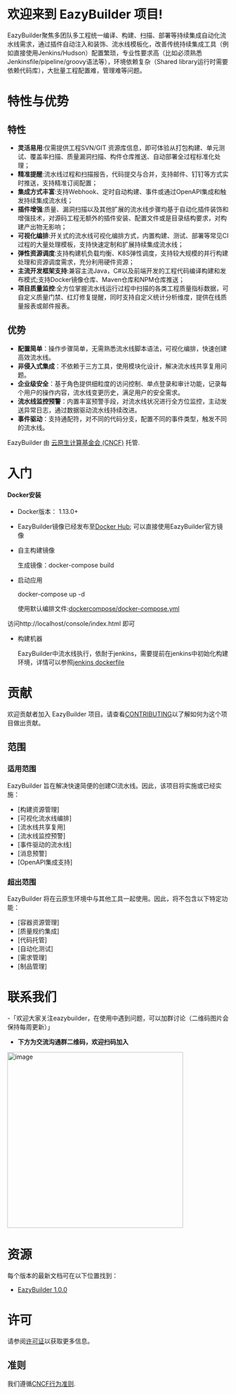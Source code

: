 
# 欢迎来到 EazyBuilder 项目!

EazyBuilder聚焦多团队多工程统一编译、构建、扫描、部署等持续集成自动化流水线需求，通过插件自动注入和装饰、流水线模板化，改善传统持续集成工具（例如直接使用Jenkins/Hudson）配置繁琐，专业性要求高（比如必须熟悉Jenkinsfile/pipeline/groovy语法等），环境依赖复杂（Shared library运行时需要依赖代码库），大批量工程配置难，管理难等问题。


# 特性与优势

## 特性
- **灵活易用**:仅需提供工程SVN/GIT 资源库信息，即可体验从打包构建、单元测试、覆盖率扫描、质量漏洞扫描、构件仓库推送、自动部署全过程标准化处理；
- **精准提醒**:流水线过程和扫描报告，代码提交与合并，支持邮件、钉钉等方式实时推送，支持精准订阅配置；
- **集成方式丰富**:支持Webhook、定时自动构建、事件或通过OpenAPI集成和触发持续集成流水线；
- **插件增强**:质量、漏洞扫描以及其他扩展的流水线步骤均基于自动化插件装饰和增强技术，对源码工程无额外的插件安装、配置文件或是目录结构要求，对构建产出物无影响；
- **可视化编排**:开关式的流水线可视化编排方式，内置构建、测试、部署等常见CI过程的大量处理模板，支持快速定制和扩展持续集成流水线；
- **弹性资源调度**:支持构建机负载均衡、K8S弹性调度，支持较大规模的并行构建处理和资源调度需求，充分利用硬件资源；
- **主流开发框架支持**:兼容主流Java，C#以及前端开发的工程代码编译构建和发布模式;支持Docker镜像仓库、Maven仓库和NPM仓库推送；
- **项目质量监控**:全方位掌握流水线运行过程中扫描的各类工程质量指标数据，可自定义质量门禁、红灯修复提醒，同时支持自定义统计分析维度，提供在线质量报表或邮件报表。

## 优势
- **配置简单**：操作步骤简单，无需熟悉流水线脚本语法，可视化编排，快速创建高效流水线。
- **非侵入式集成**：不依赖于三方工具，使用模块化设计，解决流水线共享复用问题。
- **企业级安全**：基于角色提供细粒度的访问控制、单点登录和审计功能，记录每个用户的操作内容，流水线变更历史，满足用户的安全需求。
- **流水线监控预警**：内置丰富预警手段，对流水线状况进行全方位监控，主动发送异常日志，通过数据驱动流水线持续改进。
- **事件驱动**：支持通配符，对不同的代码分支，配置不同的事件类型，触发不同的流水线。

EazyBuilder 由 [云原生计算基金会 (CNCF)](https://cncf.io) 托管.

# **入门**


#### Docker安装

- Docker版本： 1.13.0+

- EazyBuilder镜像已经发布至[Docker Hub](https://hub.docker.com/ "Docker Hub");
  可以直接使用EazyBuilder官方镜像
  
- 自主构建镜像

  生成镜像：docker-compose build

- 启动应用

  docker-compose  up -d

  使用默认编排文件:[dockercompose/docker-compose.yml](./dockercompose/docker-compose.yml)

  

访问http://localhost/console/index.html 即可

- 构建机器

  EazyBuilder中流水线执行，依耐于jenkins，需要提前在jenkins中初始化构建环境，详情可以参照[jenkins dockerfile](./eazybuilder-server/thridparty/jenkins/src/main/docker/Dockerfile)



# **贡献**

欢迎贡献者加入 EazyBuilder 项目。请查看[CONTRIBUTING](./CONTRIBUTING.md)以了解如何为这个项目做出贡献。


## 范围


### 适用范围

EazyBuilder 旨在解决快速简便的创建CI流水线。因此，该项目将实施或已经实施：

* [构建资源管理]
* [可视化流水线编排]
* [流水线共享复用]
* [流水线监控预警]
* [事件驱动的流水线]
* [消息预警]
* [OpenAPI集成支持]

### 超出范围

EazyBuilder 将在云原生环境中与其他工具一起使用。因此，将不包含以下特定功能：

* [容器资源管理]
* [质量规约集成]
* [代码托管]
* [自动化测试]
* [需求管理]
* [制品管理]

# **联系我们**


-「欢迎大家关注eazybuilder，在使用中遇到问题，可以加群讨论（二维码图片会保持每周更新）」

- **下方为交流沟通群二维码，欢迎扫码加入**

<img width="400" alt="image" src="https://user-images.githubusercontent.com/1069092/182996994-4fb73866-0c0a-445f-a355-089ee3e015dc.JPG">


# **资源**

每个版本的最新文档可在以下位置找到：

- [EazyBuilder 1.0.0](./doc/referencebook/v1.0.0/referencebook_cn.md)




# **许可**

请参阅[许可证](./LICENSE)以获取更多信息。

## 准则

我们遵循[CNCF行为准则](./CODE_OF_CONDUCT.md).
